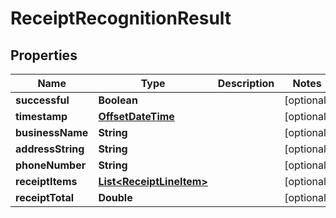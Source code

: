 
# ReceiptRecognitionResult

## Properties
Name | Type | Description | Notes
------------ | ------------- | ------------- | -------------
**successful** | **Boolean** |  |  [optional]
**timestamp** | [**OffsetDateTime**](OffsetDateTime.md) |  |  [optional]
**businessName** | **String** |  |  [optional]
**addressString** | **String** |  |  [optional]
**phoneNumber** | **String** |  |  [optional]
**receiptItems** | [**List&lt;ReceiptLineItem&gt;**](ReceiptLineItem.md) |  |  [optional]
**receiptTotal** | **Double** |  |  [optional]



